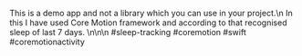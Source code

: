 This is a demo app and not a library which you can use in your project.\n
In this I have used Core Motion framework and according to that recognised sleep of last 7 days. \n\n\n
#sleep-tracking #coremotion #swift #coremotionactivity
